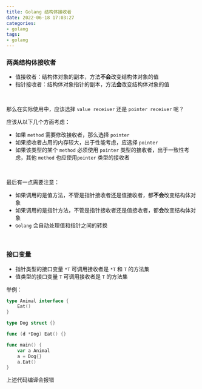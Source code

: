 ```yaml
---
title: Golang 结构体接收者
date: 2022-06-18 17:03:27
categories:
- golang
tags:
- golang
---
```


### 两类结构体接收者

- 值接收者：结构体对象的副本，方法**不会**改变结构体对象的值
- 指针接收者：结构体对象指针的副本，方法**会**改变结构体对象的值

<br>

那么在实际使用中，应该选择 `value receiver` 还是 `pointer receiver` 呢？

应该从以下几个方面考虑：

- 如果 `method` 需要修改接收者，那么选择 `pointer` 
- 如果接收者占用的内存较大，出于性能考虑，应选择 `pointer` 
- 如果该类型的某个 `method` 必须使用 `pointer` 类型的接收者，出于一致性考虑，其他 `method` 也应使用`pointer` 类型的接收者

<br>

最后有一点需要注意：

- 如果调用的是值方法，不管是指针接收者还是值接收者，都**不会**改变结构体对象
- 如果调用的是指针方法，不管是指针接收者还是值接收者，都**会**改变结构体对象
- `Golang` 会自动处理值和指针之间的转换

<br>

### 接口变量

- 指针类型的接口变量 `*T` 可调用接收者是 `*T` 和 `T` 的方法集
- 值类型的接口变量 `T` 可调用接收者是 `T` 的方法集

举例：

```go
type Animal interface {
    Eat()
} 

type Dog struct {}

func (d *Dog) Eat() {}

func main() {
    var a Animal
    a = Dog{}
    a.Eat()
}
```

上述代码编译会报错
